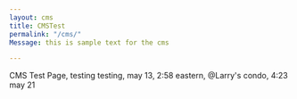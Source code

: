 ```yaml
---
layout: cms
title: CMSTest
permalink: "/cms/"
Message: this is sample text for the cms

---
```

CMS Test Page, testing testing, may 13, 2:58 eastern, @Larry's condo, 4:23 may 21